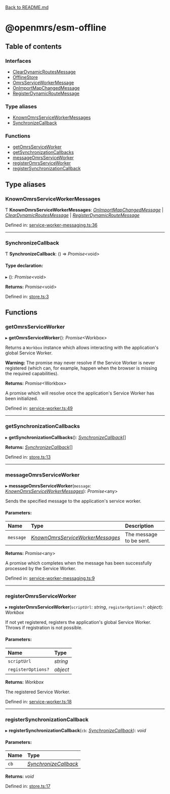 [Back to README.md](../README.md)

# @openmrs/esm-offline

## Table of contents

### Interfaces

- [ClearDynamicRoutesMessage](interfaces/cleardynamicroutesmessage.md)
- [OfflineStore](interfaces/offlinestore.md)
- [OmrsServiceWorkerMessage](interfaces/omrsserviceworkermessage.md)
- [OnImportMapChangedMessage](interfaces/onimportmapchangedmessage.md)
- [RegisterDynamicRouteMessage](interfaces/registerdynamicroutemessage.md)

### Type aliases

- [KnownOmrsServiceWorkerMessages](API.md#knownomrsserviceworkermessages)
- [SynchronizeCallback](API.md#synchronizecallback)

### Functions

- [getOmrsServiceWorker](API.md#getomrsserviceworker)
- [getSynchronizationCallbacks](API.md#getsynchronizationcallbacks)
- [messageOmrsServiceWorker](API.md#messageomrsserviceworker)
- [registerOmrsServiceWorker](API.md#registeromrsserviceworker)
- [registerSynchronizationCallback](API.md#registersynchronizationcallback)

## Type aliases

### KnownOmrsServiceWorkerMessages

Ƭ **KnownOmrsServiceWorkerMessages**: [*OnImportMapChangedMessage*](interfaces/onimportmapchangedmessage.md) \| [*ClearDynamicRoutesMessage*](interfaces/cleardynamicroutesmessage.md) \| [*RegisterDynamicRouteMessage*](interfaces/registerdynamicroutemessage.md)

Defined in: [service-worker-messaging.ts:36](https://github.com/openmrs/openmrs-esm-core/blob/master/packages/esm-offline/src/service-worker-messaging.ts#L36)

___

### SynchronizeCallback

Ƭ **SynchronizeCallback**: () => *Promise*<void\>

#### Type declaration:

▸ (): *Promise*<void\>

**Returns:** *Promise*<void\>

Defined in: [store.ts:3](https://github.com/openmrs/openmrs-esm-core/blob/master/packages/esm-offline/src/store.ts#L3)

## Functions

### getOmrsServiceWorker

▸ **getOmrsServiceWorker**(): *Promise*<Workbox\>

Returns a `Workbox` instance which allows interacting with the application's global Service Worker.

**Warning:** The promise may never resolve if the Service Worker is never registered (which
can, for example, happen when the browser is missing the required capabilities).

**Returns:** *Promise*<Workbox\>

A promise which will resolve once the application's Service Worker has been initialized.

Defined in: [service-worker.ts:49](https://github.com/openmrs/openmrs-esm-core/blob/master/packages/esm-offline/src/service-worker.ts#L49)

___

### getSynchronizationCallbacks

▸ **getSynchronizationCallbacks**(): [*SynchronizeCallback*](API.md#synchronizecallback)[]

**Returns:** [*SynchronizeCallback*](API.md#synchronizecallback)[]

Defined in: [store.ts:13](https://github.com/openmrs/openmrs-esm-core/blob/master/packages/esm-offline/src/store.ts#L13)

___

### messageOmrsServiceWorker

▸ **messageOmrsServiceWorker**(`message`: [*KnownOmrsServiceWorkerMessages*](API.md#knownomrsserviceworkermessages)): *Promise*<any\>

Sends the specified message to the application's service worker.

#### Parameters:

| Name | Type | Description |
| :------ | :------ | :------ |
| `message` | [*KnownOmrsServiceWorkerMessages*](API.md#knownomrsserviceworkermessages) | The message to be sent. |

**Returns:** *Promise*<any\>

A promise which completes when the message has been successfully processed by the Service Worker.

Defined in: [service-worker-messaging.ts:9](https://github.com/openmrs/openmrs-esm-core/blob/master/packages/esm-offline/src/service-worker-messaging.ts#L9)

___

### registerOmrsServiceWorker

▸ **registerOmrsServiceWorker**(`scriptUrl`: *string*, `registerOptions?`: *object*): *Workbox*

If not yet registered, registers the application's global Service Worker.
Throws if registration is not possible.

#### Parameters:

| Name | Type |
| :------ | :------ |
| `scriptUrl` | *string* |
| `registerOptions?` | *object* |

**Returns:** *Workbox*

The registered Service Worker.

Defined in: [service-worker.ts:18](https://github.com/openmrs/openmrs-esm-core/blob/master/packages/esm-offline/src/service-worker.ts#L18)

___

### registerSynchronizationCallback

▸ **registerSynchronizationCallback**(`cb`: [*SynchronizeCallback*](API.md#synchronizecallback)): *void*

#### Parameters:

| Name | Type |
| :------ | :------ |
| `cb` | [*SynchronizeCallback*](API.md#synchronizecallback) |

**Returns:** *void*

Defined in: [store.ts:17](https://github.com/openmrs/openmrs-esm-core/blob/master/packages/esm-offline/src/store.ts#L17)
